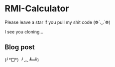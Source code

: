 # RMI-Calculator

Please leave a star if you pull my shit code (❁´◡`❁)

I see you cloning...

## Blog post
(╯°□°）╯︵ ┻━┻)